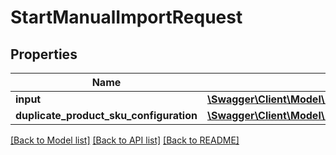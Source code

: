 # StartManualImportRequest

## Properties
Name | Type | Description | Notes
------------ | ------------- | ------------- | -------------
**input** | [**\Swagger\Client\Model\InputConfiguration**](InputConfiguration.md) |  | 
**duplicate_product_sku_configuration** | [**\Swagger\Client\Model\DuplicateProductValueConfiguration**](DuplicateProductValueConfiguration.md) |  | [optional] 

[[Back to Model list]](../README.md#documentation-for-models) [[Back to API list]](../README.md#documentation-for-api-endpoints) [[Back to README]](../README.md)


